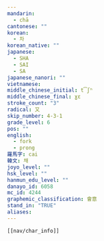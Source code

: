 ```yaml
---
mandarin:
  - chā
cantonese: ""
korean:
  - 차
korean_native: ""
japanese:
  - SHA
  - SAI
  - SA
japanese_nanori: ""
vietnamese:
middle_chinese_initial: t͡ʃʰ
middle_chinese_final: ɣɛ
stroke_count: "3"
radical: 又
skip_number: 4-3-1
grade_level: 6
pos: ""
english:
  - fork
  - prong
羅馬字: cai
韓文: 채
joyo_level: ""
hsk_level: ""
hanmun_edu_level: ""
danayo_id: 6058
mc_id: 4244
graphemic_classification: 會意
stand_in: "TRUE"
aliases:
---
```

```meta-bind-embed
[[nav/char_info]]
```